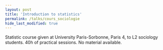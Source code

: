 ```yaml
---
layout: post
title: 'Introduction to statistics'
permalink: /talks/cours_sociologie
hide_last_modified: true
---
```


Statistic course given at University Paris-Sorbonne, Paris 4, to L2 sociology students. 40h of practical sessions. No material available.